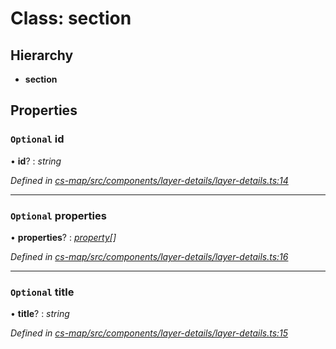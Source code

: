 # Class: section

## Hierarchy

* **section**

## Properties

### `Optional` id

• **id**? : *string*

*Defined in [cs-map/src/components/layer-details/layer-details.ts:14](https://github.com/RichardHovenkamp/csnext/blob/d817caa/packages/cs-map/src/components/layer-details/layer-details.ts#L14)*

___

### `Optional` properties

• **properties**? : *[property](_cs_map_src_components_layer_details_layer_details_.property.md)[]*

*Defined in [cs-map/src/components/layer-details/layer-details.ts:16](https://github.com/RichardHovenkamp/csnext/blob/d817caa/packages/cs-map/src/components/layer-details/layer-details.ts#L16)*

___

### `Optional` title

• **title**? : *string*

*Defined in [cs-map/src/components/layer-details/layer-details.ts:15](https://github.com/RichardHovenkamp/csnext/blob/d817caa/packages/cs-map/src/components/layer-details/layer-details.ts#L15)*
